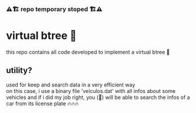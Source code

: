 ### ⚠️🏗️ repo temporary stoped 🏗️⚠️

# virtual btree :evergreen_tree:
this repo contains all code developed to implement a virtual btree :exploding_head:

## utility?
used for keep and search data in a very efficient way <br>
on this case, i use a binary file 'veículos.dat' with all infos about some vehicles and if i did my job right, you (🫵) will be able to search the infos of a car from its license plate :fire::fire::fire:
